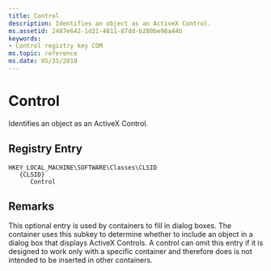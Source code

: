 ```yaml
---
title: Control
description: Identifies an object as an ActiveX Control.
ms.assetid: 2487e642-1d21-4811-87dd-b280be98a44b
keywords:
- Control registry key COM
ms.topic: reference
ms.date: 05/31/2018
---
```


# Control

Identifies an object as an ActiveX Control.

## Registry Entry

```
HKEY_LOCAL_MACHINE\SOFTWARE\Classes\CLSID
   {CLSID}
      Control
```

## Remarks

This optional entry is used by containers to fill in dialog boxes. The container uses this subkey to determine whether to include an object in a dialog box that displays ActiveX Controls. A control can omit this entry if it is designed to work only with a specific container and therefore does is not intended to be inserted in other containers.

 

 




